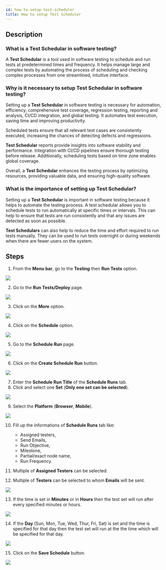 ```yaml
---
id: how-to-setup-test-scheduler
title: How to setup Test Scheduler
---
```


## Description

### What is a Test Schedular in software testing?  

A **Test Schedular** is a tool used in software testing to schedule and run tests at predetermined times and frequency. It helps manage large and complex tests by automating the process of scheduling and checking complex processes from one streamlined, intuitive interface.

### Why is it necessary to setup Test Schedular in software testing?

Setting up a **Test Schedular** in software testing is necessary for automation, efficiency, comprehensive test coverage, regression testing, reporting and analysis, CI/CD integration, and global testing. It automates test execution, saving time and improving productivity.  

Scheduled tests ensure that all relevant test cases are consistently executed, increasing the chances of detecting defects and regressions.  

**Test Schedular** reports provide insights into software stability and performance. Integration with CI/CD pipelines ensure thorough testing before release. Additionally, scheduling tests based on time zone enables global coverage.  

Overall, a **Test Schedular** enhances the testing process by optimizing resources, providing valuable data, and ensuring high-quality software.

### What is the importance of setting up Test Schedular?

Setting up a **Test Schedular** is important in software testing because it helps to automate the testing process. A test schedular allows you to schedule tests to run automatically at specific times or intervals. This can help to ensure that tests are run consistently and that any issues are detected as soon as possible.  

**Test Schedulars** can also help to reduce the time and effort required to run tests manually. They can be used to run tests overnight or during weekends when there are fewer users on the system.

## Steps

1. From the **Menu bar**, go to the **Testing** then **Run Tests** option.

![](/img/how-tos/how-to-setup-test-scheduler/run-tests.png)

2. Go to the **Run Tests/Deploy** page.

![](/img/how-tos/how-to-setup-test-scheduler/run-deploy.png)

3. Click on the **More** option.

![](/img/how-tos/how-to-setup-test-scheduler/run-more.png)

4. Click on the **Schedule** option.

![](/img/how-tos/how-to-setup-test-scheduler/schedule-option.png)

5. Go to the **Schedule Run** page.

![](/img/how-tos/how-to-setup-test-scheduler/schedule-run.png)

6. Click on the **Create Schedule Run** button.

![](/img/how-tos/how-to-setup-test-scheduler/create-schedule.png)

7. Enter the **Schedule Run Title** of the **Schedule Runs** tab.
8. Click and select one **Set** (**Only one set can be selected**).

![](/img/how-tos/how-to-setup-test-scheduler/schedule-set.png)

9. Select the **Platform** (**Browser**, **Mobile**).

![](/img/how-tos/how-to-setup-test-scheduler/schedule-platform.png)

10. Fill up the informations of **Schedule Runs** tab like:
    * Assigned testers,
    * Send Emails,
    * Run Objective,
    * Milestone,
    * Partial/exact node name,
    * Run Frequency.

11. Multiple of **Assigned Testers** can be selected.
12. Multiple of **Testers** can be selected to whom **Emails** will be sent.

![](/img/how-tos/how-to-setup-test-scheduler/schedule-info.png)

13. If the time is set in **Minutes** or in **Hours** then the test set will run after every specified minutes or hours.

![](/img/how-tos/how-to-setup-test-scheduler/minute-frquency.png)

14. If the **Day** (Sun, Mon, Tue, Wed, Thur, Fri, Sat) is set and the time is specified for that day then the test set will run at the the time which will be specified for that day.

![](/img/how-tos/how-to-setup-test-scheduler/day-frequency.png)

15. Click on the **Save Schedule** button.

![](/img/how-tos/how-to-setup-test-scheduler/save-schedule.png)

